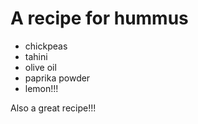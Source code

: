 # A recipe for hummus

- chickpeas
- tahini
- olive oil
- paprika powder
- lemon!!!

Also a great recipe!!!
